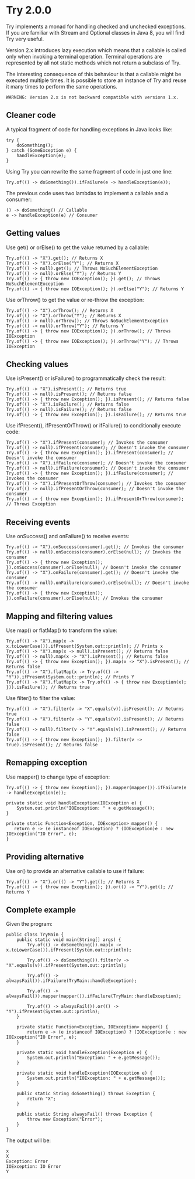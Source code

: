 # Try 2.0.0

Try implements a monad for handling checked and unchecked exceptions. 
If you are familiar with Stream and Optional classes in Java 8, you will find Try very useful.

Version 2.x introduces lazy execution which means that a callable is called only when invoking a terminal operation.
Terminal operations are represented by all not static methods which not return a subclass of Try.

The interesting consequence of this behaviour is that a callable might be executed multiple times.
It is possible to store an instance of Try and reuse it many times to perform the same operations.
   
    WARNING: Version 2.x is not backward compatible with versions 1.x.

## Cleaner code 

A typical fragment of code for handling exceptions in Java looks like:

    try {
        doSomething();
    } catch (SomeException e) {
        handleException(e);
    }
 
Using Try you can rewrite the same fragment of code in just one line:

    Try.of(() -> doSomething()).ifFailure(e -> handleException(e));
    
The previous code uses two lambdas to implement a callable and a consumer: 
    
    () -> doSomething() // Callable 
    e -> handleException(e) // Consumer

## Getting values

Use get() or orElse() to get the value returned by a callable: 

    Try.of(() -> "X").get(); // Returns X
    Try.of(() -> "X").orElse("Y"); // Returns X
    Try.of(() -> null).get(); // Throws NoSuchElementException
    Try.of(() -> null).orElse("Y"); // Returns Y
    Try.of(() -> { throw new IOException(); }).get(); // Throws NoSuchElementException
    Try.of(() -> { throw new IOException(); }).orElse("Y"); // Returns Y

Use orThrow() to get the value or re-throw the exception: 

    Try.of(() -> "X").orThrow(); // Returns X
    Try.of(() -> "X").orThrow("Y"); // Returns X
    Try.of(() -> null).orThrow(); // Throws NoSuchElementException
    Try.of(() -> null).orThrow("Y"); // Returns Y
    Try.of(() -> { throw new IOException(); }).orThrow(); // Throws IOException
    Try.of(() -> { throw new IOException(); }).orThrow("Y"); // Throws IOException

## Checking values

Use isPresent() or isFailure() to programmatically check the result: 

    Try.of(() -> "X").isPresent(); // Returns true
    Try.of(() -> null).isPresent(); // Returns false
    Try.of(() -> { throw new Exception(); }).isPresent(); // Returns false
    Try.of(() -> "X").isFailure(); // Returns false
    Try.of(() -> null).isFailure(); // Returns false
    Try.of(() -> { throw new Exception(); }).isFailure(); // Returns true

Use ifPresent(), ifPresentOrThrow() or ifFailure() to conditionally execute code: 

    Try.of(() -> "X").ifPresent(consumer); // Invokes the consumer
    Try.of(() -> null).ifPresent(consumer); // Doesn't invoke the consumer
    Try.of(() -> { throw new Exception(); }).ifPresent(consumer); // Doesn't invoke the consumer
    Try.of(() -> "X").ifFailure(consumer); // Doesn't invoke the consumer
    Try.of(() -> null).ifFailure(consumer); // Doesn't invoke the consumer
    Try.of(() -> { throw new Exception(); }).ifFailure(consumer); // Invokes the consumer    
    Try.of(() -> "X").ifPresentOrThrow(consumer); // Invokes the consumer
    Try.of(() -> null).ifPresentOrThrow(consumer); // Doesn't invoke the consumer
    Try.of(() -> { throw new Exception(); }).ifPresentOrThrow(consumer); // Throws Exception

## Receiving events

Use onSuccess() and onFailure() to receive events:
  
    Try.of(() -> "X").onSuccess(consumer).get(); // Invokes the consumer
    Try.of(() -> null).onSuccess(consumer).orElse(null); // Invokes the consumer
    Try.of(() -> { throw new Exception(); }).onSuccess(consumer).orElse(null); // Doesn't invoke the consumer
    Try.of(() -> "X").onFailure(consumer).get(); // Doesn't invoke the consumer
    Try.of(() -> null).onFailure(consumer).orElse(null); // Doesn't invoke the consumer
    Try.of(() -> { throw new Exception(); }).onFailure(consumer).orElse(null); // Invokes the consumer

## Mapping and filtering values

Use map() or flatMap() to transform the value:

    Try.of(() -> "X").map(x -> x.toLowerCase()).ifPresent(System.out::println); // Prints x
    Try.of(() -> "X").map(x -> null).isPresent(); // Returns false
    Try.of(() -> null).map(x -> "X").isPresent(); // Returns false
    Try.of(() -> { throw new Exception(); }).map(x -> "X").isPresent(); // Returns false
    Try.of(() -> "X").flatMap(x -> Try.of(() -> "Y")).ifPresent(System.out::println); // Prints Y
    Try.of(() -> "X").flatMap(x -> Try.of(() -> { throw new Exception(x); })).isFailure(); // Returns true
    
Use filter() to filter the value:

    Try.of(() -> "X").filter(v -> "X".equals(v)).isPresent(); // Returns true
    Try.of(() -> "X").filter(v -> "Y".equals(v)).isPresent(); // Returns false
    Try.of(() -> null).filter(v -> "Y".equals(v)).isPresent(); // Returns false
    Try.of(() -> { throw new Exception(); }).filter(v -> true).isPresent(); // Returns false

## Remapping exception

Use mapper() to change type of exception:

    Try.of(() -> { throw new Exception(); }).mapper(mapper()).ifFailure(e -> handleException(e));
    
    private static void handleException(IOException e) {
        System.out.println("IOException: " + e.getMessage());
    }

    private static Function<Exception, IOException> mapper() {
       return e -> (e instanceof IOException) ? (IOException)e : new IOException("IO Error", e);
    }

## Providing alternative

Use or() to provide an alternative callable to use if failure:

    Try.of(() -> "X").or(() -> "Y").get(); // Returns X    
    Try.of(() -> { throw new Exception(); }).or(() -> "Y").get(); // Returns Y    

## Complete example

Given the program:

    public class TryMain {
        public static void main(String[] args) {
            Try.of(() -> doSomething()).map(x -> x.toLowerCase()).ifPresent(System.out::println);
    
            Try.of(() -> doSomething()).filter(v -> "X".equals(v)).ifPresent(System.out::println);
    
            Try.of(() -> alwaysFail()).ifFailure(TryMain::handleException);
    
            Try.of(() -> alwaysFail()).mapper(mapper()).ifFailure(TryMain::handleException);
    
            Try.of(() -> alwaysFail()).or(() -> "Y").ifPresent(System.out::println);
        }
    
        private static Function<Exception, IOException> mapper() {
            return e -> (e instanceof IOException) ? (IOException)e : new IOException("IO Error", e);
        }
    
        private static void handleException(Exception e) {
            System.out.println("Exception: " + e.getMessage());
        }
    
        private static void handleException(IOException e) {
            System.out.println("IOException: " + e.getMessage());
        }
    
        public static String doSomething() throws Exception {
            return "X";
        }
    
        public static String alwaysFail() throws Exception {
            throw new Exception("Error");
        }
    }

The output will be:

    x
    X
    Exception: Error
    IOException: IO Error
    Y
